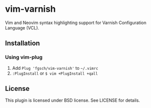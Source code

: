 # vim-varnish

Vim and Neovim syntax highlighting support for Varnish Configuration
Language (VCL).

## Installation

### Using vim-plug

1. Add `Plug 'fgsch/vim-varnish'` to `~/.vimrc`
2. `:PlugInstall` or `$ vim +PlugInstall +qall`

## License

This plugin is licensed under BSD license. See LICENSE for details.
